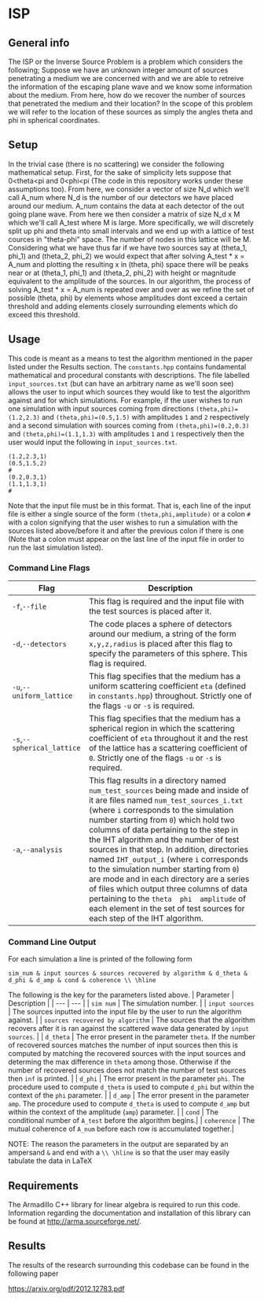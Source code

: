 # ISP

## General info
The ISP or the Inverse Source Problem is a problem which considers the following;  Suppose we have an unknown integer amount of sources penetrating a medium we are concerned with and we are able to retreive the information of the escaping plane wave and we know some information about the medium.  From here, how do we recover the number of sources that penetrated the medium and their location?  In the scope of this problem we will refer to the location of these sources as simply the angles theta and phi in spherical coordinates.

## Setup
In the trivial case (there is no scattering) we consider the following mathematical setup.  First, for the sake of simplicity lets suppose that 0<theta<pi and 0<phi<pi (The code in this repository works under these assumptions too).  From here, we consider a vector of size N_d which we'll call A_num where N_d is the number of our detectors we have placed around our medium.  A_num contains the data at each detector of the out going plane wave.  From here we then consider a matrix of size N_d x M which we'll call A_test where M is large.  More specifically, we will discretely split up phi and theta into small intervals and we end up with a lattice of test cources in "theta-phi" space.  The number of nodes in this lattice will be M.  Considering what we have thus far if we have two sources say at (theta_1, phi_1) and (theta_2, phi_2) we would expect that after solving A_test * x = A_num and plotting the resulting x in (theta, phi) space there will be peaks near or at (theta_1, phi_1) and (theta_2, phi_2) with height or magnitude equivalent to the amplitude of the sources.  In our algorithm, the process of solving A_test * x = A_num is repeated over and over as we refine the set of possible (theta, phi) by elements whose amplitudes dont exceed a certain threshold and adding elements closely surrounding elements which do exceed this threshold.

## Usage
This code is meant as a means to test the algorithm mentioned in the paper listed under the Results section.  The `constants.hpp` contains fundamental mathematical and procedural constants with descriptions.  The file labelled `input_sources.txt` (but can have an arbitrary name as we'll soon see) allows the user to input which sources they would like to test the algorithm against and for which simulations.  For example, if the user wishes to run one simulation with input sources coming from directions `(theta,phi)=(1.2,2.3)` and `(theta,phi)=(0.5,1.5)` with amplitudes `1` and `2` respectively and a second simulation with sources coming from `(theta,phi)=(0.2,0.3)` and `(theta,phi)=(1.1,1.3)` with amplitudes `1` and `1` respectively then the user would input the following in `input_sources.txt`.
```
(1.2,2.3,1)
(0.5,1.5,2)
#
(0.2,0.3,1)
(1.1,1.3,1)
#
```
Note that the input file must be in this format.  That is, each line of the input file is either a single source of the form `(theta,phi,amplitude)` or a colon `#` with a colon signifying that the user wishes to run a simulation with the sources listed above/before it and after the previous colon if there is one (Note that a colon must appear on the last line of the input file in order to run the last simulation listed).
### Command Line Flags
| Flag | Description |
| --- | --- |
| `-f`,`--file` | This flag is required and the input file with the test sources is placed after it. |
| `-d`,`--detectors` | The code places a sphere of detectors around our medium, a string of the form `x,y,z,radius` is placed after this flag to specify the parameters of this sphere.  This flag is required.|
| `-u`,`--uniform_lattice` | This flag specifies that the medium has a uniform scattering coefficient `eta` (defined in `constants.hpp`) throughout.  Strictly one of the flags `-u` or `-s` is required.|
| `-s`,`--spherical_lattice` | This flag specifies that the medium has a spherical region in which the scattering coefficient of `eta` throughout it and the rest of the lattice has a scattering coefficient of `0`.  Strictly one of the flags `-u` or `-s` is required.|
| `-a`,`--analysis` | This flag results in a directory named `num_test_sources` being made and inside of it are files named `num_test_sources_i.txt` (where `i` corresponds to the simulation number starting from `0`) which hold two columns of data pertaining to the step in the IHT algorithm and the number of test sources in that step.  In addition, directories named `IHT_output_i` (where `i` corresponds to the simulation number starting from `0`) are mode and in each directory are a series of files which output three columns of data pertaining to the `theta  phi  amplitude` of each element in the set of test sources for each step of the IHT algorithm. |
### Command Line Output
For each simulation a line is printed of the following form 

`sim_num & input sources & sources recovered by algorithm & d_theta & d_phi & d_amp & cond & coherence \\ \hline`

The following is the key for the parameters listed above.
| Parameter | Description |
| --- | --- |
| `sim num` | The simulation number. |
| `input sources` | The sources inputted into the input file by the user to run the algorithm against. |
| `sources recovered by algorithm` | The sources that the algorithm recovers after it is ran against the scattered wave data generated by `input sources`. |
| `d_theta` | The error present in the parameter `theta`.  If the number of recovered sources matches the number of input sources then this is computed by matching the recovered sources with the input sources and determing the max difference in `theta` among those.  Otherwise if the number of recovered sources does not match the number of test sources then `inf` is printed. |
| `d_phi` | The error present in the parameter `phi`.  The procedure used to compute `d_theta` is used to compute `d_phi` but within the context of the `phi` parameter. |
| `d_amp` | The error present in the parameter `amp`.  The procedure used to compute `d_theta` is used to compute `d_amp` but within the context of the amplitude (`amp`) parameter. |
| `cond` | The conditional number of `A_test` before the algorithm begins.|
| `coherence` | The mutual coherence of `A_num` before each row is accumulated together.|

NOTE: The reason the parameters in the output are separated by an ampersand `&` and end with a `\\ \hline` is so that the user may easily tabulate the data in LaTeX


## Requirements
The Armadillo C++ library for linear algebra is required to run this code.  Information regarding the documentation and installation of this library can be found at http://arma.sourceforge.net/. 

## Results
The results of the research surrounding this codebase can be found in the following paper

https://arxiv.org/pdf/2012.12783.pdf
